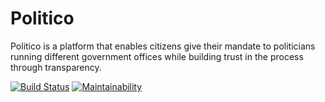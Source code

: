 # Politico
Politico is a platform that enables citizens give their mandate to politicians running different government offices while building trust in the process through transparency.

[![Build Status](https://travis-ci.com/amaechi-chuks/Politico.svg?branch=develop)](https://travis-ci.com/amaechi-chuks/Politico)
[![Maintainability](https://api.codeclimate.com/v1/badges/6d87da9486940f2ed6f5/maintainability)](https://codeclimate.com/github/amaechi-chuks/Politico/maintainability)